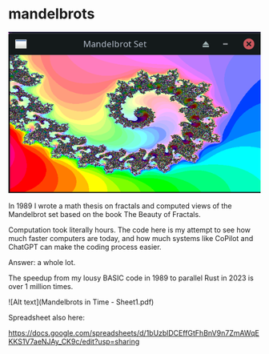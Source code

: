 # mandelbrots

![Alt text](captures/freebasic.png)

In 1989 I wrote a math thesis on fractals and computed views of the Mandelbrot set
based on the book The Beauty of Fractals.

Computation took literally hours. The code here is my attempt to see how much faster
computers are today, and how much systems like CoPilot and ChatGPT can make the coding 
process easier.

Answer: a whole lot.

The speedup from my lousy BASIC code in 1989 to parallel Rust in 2023 is over 1 million times.

![Alt text](Mandelbrots in Time - Sheet1.pdf)

Spreadsheet also here:

https://docs.google.com/spreadsheets/d/1bUzblDCEffGtFhBnV9n7ZmAWqEKKS1V7aeNJAy_CK9c/edit?usp=sharing